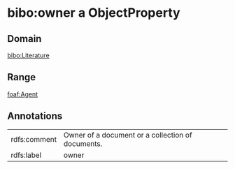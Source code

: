 # bibo:owner a ObjectProperty

## Domain

[bibo:Literature](/ontology/bibo/Literature)

## Range

[foaf:Agent](/foaf/0.1/Agent)

## Annotations

|||
|-----|-----|
|rdfs:comment|Owner of a document or a collection of documents.|
|rdfs:label|owner|

